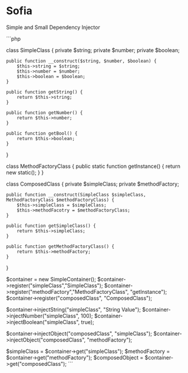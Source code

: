 Sofia
=====

Simple and Small Dependency Injector

´´´php

 class SimpleClass {
    private $string;
    private $number;
    private $boolean;

    public function __construct($string, $number, $boolean) {
        $this->string = $string;
        $this->number = $number;
        $this->boolean = $boolean;
    }

    public function getString() {
        return $this->string;
    }

    public function getNumber() {
        return $this->number;
    }

    public function getBool() {
        return $this->boolean;
    }    
}

class MethodFactoryClass {
    public static function getInstance() {
        return new static();
    }
}

class ComposedClass {
    private $simpleClass;
    private $methodFactory;

    public function __construct(SimpleClass $simpleClass, MethodFactoryClass $methodFactoryClass) {
        $this->simpleClass = $simpleClass;
        $this->methodFacotry = $methodFactoryClass;
    }

    public function getSimpleClass() {
        return $this->simpleClass;
    }

    public function getMethodFactoryClass() {
        return $this->methodFactory;
    }
}



$container = new SimpleContainer();
$container->register("simpleClass","SimpleClass");
$container->register("methodFactory","MethodFactoryClass", "getInstance");
$container->register("composedClass", "ComposedClass");

$container->injectString("simpleClass", "String Value");
$container->injectNumber("simpleClass", 100);
$container->injectBoolean("simpleClass", true);

$container->injectObject("composedClass", "simpleClass");
$container->injectObject("composedClass", "methodFactory");

$simpleClass = $container->get("simpleClass");
$methodFactory = $container->get("methodFactory");
$composedObject = $container->get("composedClass");
´´´
